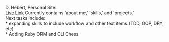 D. Hebert, Personal Site:<br>
[Live Link](https://d-hebert.github.io/me/)
Currently contains 'about me,' 'skills,' and 'projects.'<br>
Next tasks include:<br>
    * expanding skills to include workflow and other text items (TDD, OOP, DRY, etc)<br>
    * Adding Ruby ORM and CLI Chess<br>

